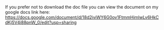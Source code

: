If you prefer not to download the doc file you can view the document on my google docs link here: 
https://docs.google.com/document/d/18d2iviWY6G0ov1FtmmHimIwLv6HkCdKjSV4i88pnW_0/edit?usp=sharing
